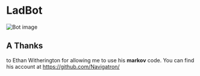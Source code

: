 # LadBot
![Bot image](https://github.com/jspangled/LadBot/blob/master/ladbot/data/images/projectPic.jpg?raw=true)

## A Thanks
to Ethan Witherington for allowing me to use his **markov** code. You can find his account at https://github.com/Navigatron/
